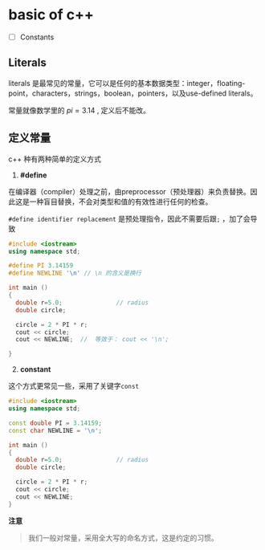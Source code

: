 # basic of c++

- [ ]  Constants

## Literals

literals 是最常见的常量，它可以是任何的基本数据类型：integer，floating-point，characters，strings，boolean，pointers，以及use-defined literals。

常量就像数学里的  $pi = 3.14$ , 定义后不能改。

## 定义常量

c++ 种有两种简单的定义方式

1. **#define**

在编译器（compiler）处理之前，由preprocessor（预处理器）来负责替换。因此这是一种盲目替换，不会对类型和值的有效性进行任何的检查。

`#define identifier replacement` 是预处理指令，因此不需要后跟`;`  ，加了会导致

```c++
#include <iostream>
using namespace std;

#define PI 3.14159
#define NEWLINE '\n' // \n 的含义是换行

int main ()
{
  double r=5.0;               // radius
  double circle;

  circle = 2 * PI * r;
  cout << circle;
  cout << NEWLINE;  //  等效于： cout << '\n';

}
```

2.  **constant**

这个方式更常见一些，采用了关键字`const`

```c++
#include <iostream>
using namespace std;

const double PI = 3.14159;
const char NEWLINE = '\n';

int main ()
{
  double r=5.0;               // radius
  double circle;

  circle = 2 * PI * r;
  cout << circle;
  cout << NEWLINE;
}
```

**注意**

> 我们一般对常量，采用全大写的命名方式，这是约定的习惯。

## 
